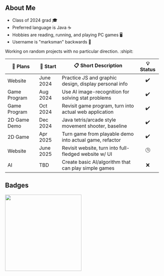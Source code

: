 ## About Me

- Class of 2024 grad :mortar_board:
- Preferred language is Java :coffee:
- Hobbies are reading, running, and playing PC games :desktop_computer:
- Username is "marksman" backwards :bow_and_arrow:

Working on random projects with no particular direction. :shipit:

| :memo: Plans | :date: Start | :clipboard: Short Description                           | :bulb: Status      |
| -------------| ------------ | ------------------------------------------------------- | :-----------:      |
| Website      | June 2024    | Practice JS and graphic design, display personal info   | :heavy_check_mark: |
| Game Program | Aug 2024     | Use AI image-recognition for solving stat problems      | :heavy_check_mark: |
| Game Program | Oct 2024     | Revisit game program, turn into actual web application  | :heavy_check_mark: |
| 2D Game Demo | Dec 2024     | Java tetris/arcade style movement shooter, baseline     | :heavy_check_mark: |
| 2D Game      | Apr 2025     | Turn game from playable demo into actual game, refactor | :heavy_check_mark: |
| Website      | June 2025    | Revisit website, turn into full-fledged website w/ UI   | :clock3:           |
| AI           | TBD          | Create basic AI/algorithm that can play simple games    | :x:                |




## Badges

<a href="https://www.credly.com/badges/4afcbf6d-1b67-49a5-af3f-201e103c6c4a"><img src="https://images.credly.com/size/340x340/images/024d0122-724d-4c5a-bd83-cfe3c4b7a073/image.png" width="250"></a>

